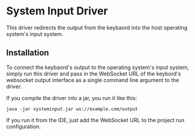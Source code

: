 # System Input Driver

This driver redirects the output from the keybaord into the host operating system's input system. 


## Installation

To connect the keybaord's output to the operating system's input system, simply run this driver and pass in the WebSocket URL 
of the keybord's websocket output interface as a single command line argument to the driver. 

If you compile the driver into a jar, you run it like this:
```
java -jar systeminput.jar ws://example.com/output
```

If you run it from the IDE, just add the WebSocket URL to the project run configuration.
